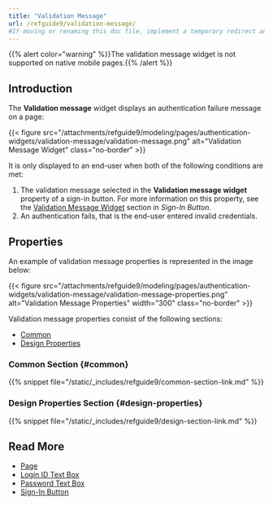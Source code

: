 ```yaml
---
title: "Validation Message"
url: /refguide9/validation-message/
#If moving or renaming this doc file, implement a temporary redirect and let the respective team know they should update the URL in the product. See Mapping to Products for more details.
---
```


{{% alert color="warning" %}}The validation message widget is not supported on native mobile pages.{{% /alert %}}

## Introduction

The **Validation message** widget displays an authentication failure message on a page:

{{< figure src="/attachments/refguide9/modeling/pages/authentication-widgets/validation-message/validation-message.png" alt="Validation Message Widget" class="no-border" >}}

It is only displayed to an end-user when both of the following conditions are met:

1. The validation message selected in the **Validation message widget** property of a sign-in button. For more information on this property, see the [Validation Message Widget](/refguide9/sign-in-button/#validation-message-widget) section in *Sign-In Button*. 
2. An authentication fails, that is the end-user entered invalid credentials.

## Properties

An example of validation message properties is represented in the image below:

{{< figure src="/attachments/refguide9/modeling/pages/authentication-widgets/validation-message/validation-message-properties.png" alt="Validation Message Properties"   width="300"  class="no-border" >}}

Validation message properties consist of the following sections:

* [Common](#common) 
* [Design Properties](#design-properties)

### Common Section {#common}

{{% snippet file="/static/_includes/refguide9/common-section-link.md" %}}

### Design Properties Section {#design-properties}

{{% snippet file="/static/_includes/refguide9/design-section-link.md" %}}

## Read More

* [Page](/refguide9/page/)
* [Login ID Text Box](/refguide9/login-id-text-box/)
* [Password Text Box](/refguide9/password-text-box/)
* [Sign-In Button](/refguide9/sign-in-button/)
